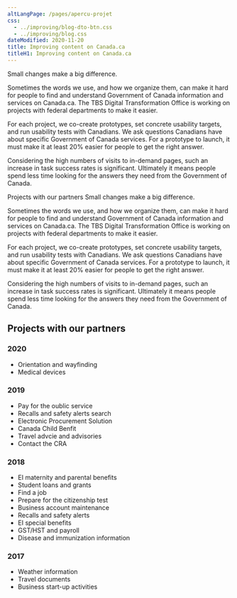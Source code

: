 ```yaml
---
altLangPage: /pages/apercu-projet
css:
  - ../improving/blog-dto-btn.css
  - ../improving/blog.css
dateModified: 2020-11-20
title: Improving content on Canada.ca
titleH1: Improving content on Canada.ca
---
```

Small changes make a big difference.

Sometimes the words we use, and how we organize them, can make it hard for people to find and understand Government of Canada information and services on Canada.ca. The TBS Digital Transformation Office is working on projects with federal departments to make it easier.

For each project, we co-create prototypes, set concrete usability targets, and run usability tests with Canadians. We ask questions Canadians have about specific Government of Canada services. For a prototype to launch, it must make it at least 20% easier for people to get the right answer.

Considering the high numbers of visits to in-demand pages, such an increase in task success rates is significant. Ultimately it means people spend less time looking for the answers they need from the Government of Canada.

Projects with our partners
Small changes make a big difference.

Sometimes the words we use, and how we organize them, can make it hard for people to find and understand Government of Canada information and services on Canada.ca. The TBS Digital Transformation Office is working on projects with federal departments to make it easier.

For each project, we co-create prototypes, set concrete usability targets, and run usability tests with Canadians. We ask questions Canadians have about specific Government of Canada services. For a prototype to launch, it must make it at least 20% easier for people to get the right answer.

Considering the high numbers of visits to in-demand pages, such an increase in task success rates is significant. Ultimately it means people spend less time looking for the answers they need from the Government of Canada.

## Projects with our partners

### 2020 
- Orientation and wayfinding 
- Medical devices

### 2019 
- Pay for the oublic service 
- Recalls and safety alerts search 
- Electronic Procurement Solution 
- Canada Child Benfit 
- Travel advcie and advisories 
- Contact the CRA 

### 2018
- EI maternity and parental benefits
- Student loans and grants
- Find a job
- Prepare for the citizenship test
- Business account maintenance
- Recalls and safety alerts
- EI special benefits
- GST/HST and payroll
- Disease and immunization information 

### 2017
- Weather information
- Travel documents 
- Business start-up activities 
